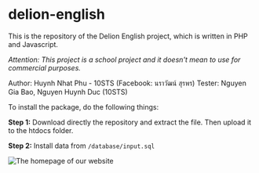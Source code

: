 
# delion-english
This is the repository of the Delion English project, which is written in PHP and Javascript. 

*Attention: This project is a school project and it doesn't mean to use for commercial purposes.* 

Author: Huynh Nhat Phu - 10STS (Facebook: นราวัฒน์ สุรพร)
Tester: Nguyen Gia Bao, Nguyen Huynh Duc (10STS)



To install the package, do the following things:

**Step 1:** Download directly the repository and extract the file. Then upload it to the htdocs folder.

**Step 2:**  Install data from ```/database/input.sql```



![The homepage of our website](https://media.discordapp.net/attachments/952923681842167888/957311352718917672/unknown.png)
